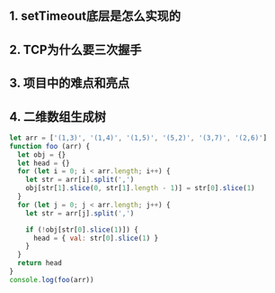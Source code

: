 ## 1. setTimeout底层是怎么实现的
## 2. TCP为什么要三次握手
## 3. 项目中的难点和亮点
## 4. 二维数组生成树
```js
let arr = ['(1,3)', '(1,4)', '(1,5)', '(5,2)', '(3,7)', '(2,6)']
function foo (arr) {
  let obj = {}
  let head = {}
  for (let i = 0; i < arr.length; i++) {
    let str = arr[i].split(',')
    obj[str[1].slice(0, str[1].length - 1)] = str[0].slice(1)
  }
  for (let j = 0; j < arr.length; j++) {
    let str = arr[j].split(',')

    if (!obj[str[0].slice(1)]) {
      head = { val: str[0].slice(1) }
    }
  }
  return head
}
console.log(foo(arr))
```